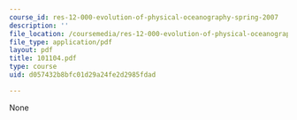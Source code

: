 ```yaml
---
course_id: res-12-000-evolution-of-physical-oceanography-spring-2007
description: ''
file_location: /coursemedia/res-12-000-evolution-of-physical-oceanography-spring-2007/d057432b8bfc01d29a24fe2d2985fdad_101104.pdf
file_type: application/pdf
layout: pdf
title: 101104.pdf
type: course
uid: d057432b8bfc01d29a24fe2d2985fdad

---
```

None